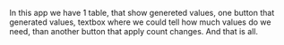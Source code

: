 In this app we have 1 table, that show genereted values, 
one button that generated values, 
textbox where we could tell how much values do we need, 
than another button that apply count changes.
And that is all.
